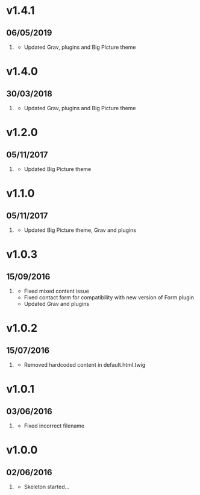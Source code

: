 # v1.4.1
## 06/05/2019

1. [](#improved)
    * Updated Grav, plugins and Big Picture theme

# v1.4.0
## 30/03/2018

1. [](#improved)
    * Updated Grav, plugins and Big Picture theme

# v1.2.0
## 05/11/2017

1. [](#improved)
    * Updated Big Picture theme

# v1.1.0
## 05/11/2017

1. [](#improved)
    * Updated Big Picture theme, Grav and plugins

# v1.0.3
## 15/09/2016

1. [](#bugfix)
    * Fixed mixed content issue
    * Fixed contact form for compatibility with new version of Form plugin
    * Updated Grav and plugins

# v1.0.2
## 15/07/2016

1. [](#bugfix)
    * Removed hardcoded content in default.html.twig

# v1.0.1
## 03/06/2016

1. [](#bugfix)
    * Fixed incorrect filename

# v1.0.0
## 02/06/2016

1. [](#new)
    * Skeleton started...
